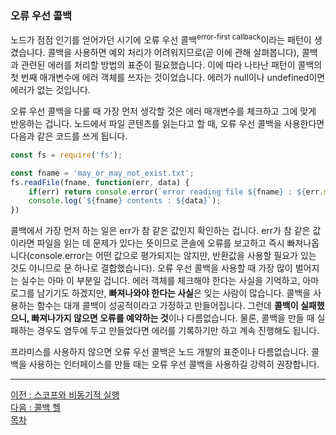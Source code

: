 ### 오류 우선 콜백
노드가 점점 인기를 얻어가던 시기에 오류 우선 콜백<sup>error-first callback</sup>이라는 패턴이 생겼습니다. 콜백을 사용하면 예외 처리가 어려워지므로(곧 이에 관해 살펴봅니다), 콜백과 관련된 에러를 처리할 방법의 표준이 필요했습니다. 이에 따라 나타난 패턴이 콜백의 첫 번째 매개변수에 에러 객체를 쓰자는 것이었습니다. 에러가 null이나 undefined이면 에러가 없는 것입니다.

오류 우선 콜백을 다룰 때 가장 먼저 생각할 것은 에러 매개변수를 체크하고 그에 맞게 반응하는 겁니다. 노드에서 파일 콘텐츠를 읽는다고 할 때, 오류 우선 콜백을 사용한다면 다음과 같은 코드를 쓰게 됩니다.

```javascript
const fs = require('fs');

const fname = 'may_or_may_not_exist.txt';
fs.readFile(fname, function(err, data) {
    if(err) return console.error(`error reading file ${fname} : ${err.message}`);
    console.log(`${fname} contents : ${data}`);
})
```

콜백에서 가장 먼저 하는 일은 err가 참 같은 값인지 확인하는 겁니다. err가 참 같은 값이라면 파일을 읽는 데 문제가 있다는 뜻이므로 콘솔에 오류를 보고하고 즉시 빠져나옵니다(console.error는 어떤 값으로 평가되지는 않지만, 반환값을 사용할 필요가 있는 것도 아니므로 문 하나로 결합했습니다). 오류 우선 콜백을 사용할 때 가장 많이 벌어지는 실수는 아마 이 부분일 겁니다. 에러 객체를 체크해야 한다는 사실을 기억하고, 아마 로그를 남기기도 하겠지만, <b>빠져나와야 한다는 사실</b>은 잊는 사람이 많습니다. 콜백을 사용하는 함수는 대개 콜백이 성공적이라고 가정하고 만들어집니다. 그런데 <b>콜백이 실패했으니, 빠져나가지 않으면 오류를 예약하는 것</b>이나 다름없습니다. 물론, 콜백을 만들 때 실패하는 경우도 염두에 두고 만들었다면 에러를 기록하기만 하고 계속 진행해도 됩니다.

프라미스를 사용하지 않으면 오류 우선 콜백은 노드 개발의 표준이나 다름없습니다. 콜백을 사용하는 인터페이스를 만들 때는 오류 우선 콜백을 사용하길 강력히 권장합니다.

***
[이전 : 스코프와 비동기적 실행](14.2.2.md) <br/>
[다음 : 콜백 헬](14.2.4.md) <br/>
[목차](../progressCheck.md)